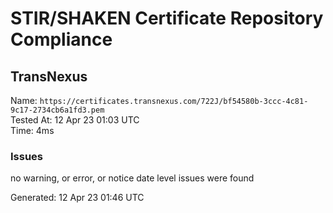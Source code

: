# STIR/SHAKEN Certificate Repository Compliance

## TransNexus

Name: `https://certificates.transnexus.com/722J/bf54580b-3ccc-4c81-9c17-2734cb6a1fd3.pem`\
Tested At: 12 Apr 23 01:03 UTC\
Time: 4ms

### Issues

no warning, or error, or notice date level issues were found

Generated: 12 Apr 23 01:46 UTC